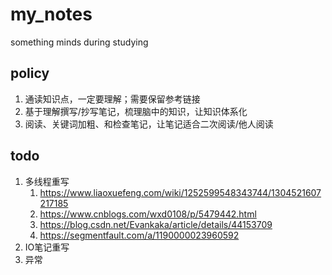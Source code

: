 # my_notes
something minds during studying

## policy
1. 通读知识点，一定要理解；需要保留参考链接
2. 基于理解撰写/抄写笔记，梳理脑中的知识，让知识体系化
3. 阅读、关键词加粗、和检查笔记，让笔记适合二次阅读/他人阅读


## todo
1. 多线程重写
   1. https://www.liaoxuefeng.com/wiki/1252599548343744/1304521607217185
   2. https://www.cnblogs.com/wxd0108/p/5479442.html
   3. https://blog.csdn.net/Evankaka/article/details/44153709
   4. https://segmentfault.com/a/1190000023960592
2. IO笔记重写 
3. 异常
